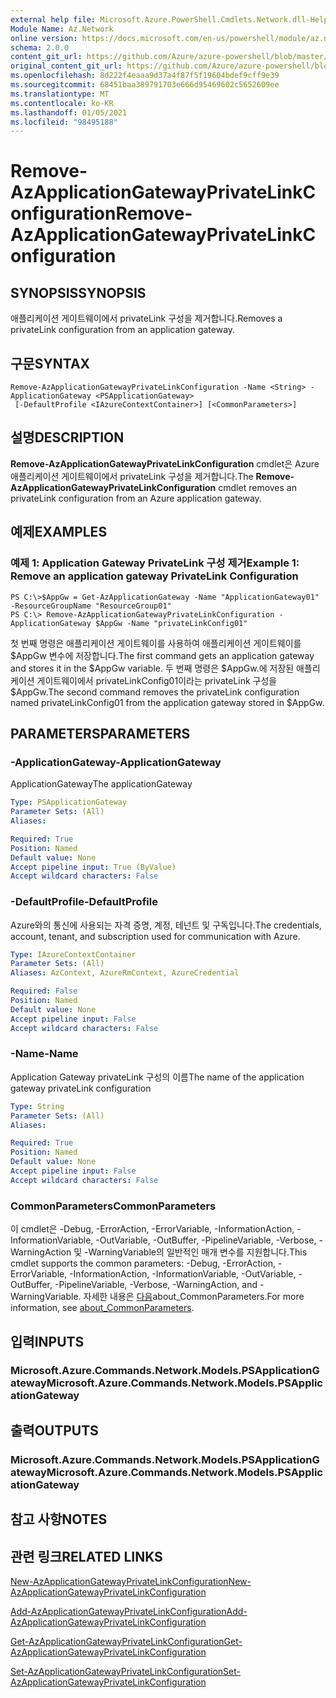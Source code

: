 ```yaml
---
external help file: Microsoft.Azure.PowerShell.Cmdlets.Network.dll-Help.xml
Module Name: Az.Network
online version: https://docs.microsoft.com/en-us/powershell/module/az.network/remove-azapplicationgatewayprivatelinkconfiguration
schema: 2.0.0
content_git_url: https://github.com/Azure/azure-powershell/blob/master/src/Network/Network/help/Remove-AzApplicationGatewayPrivateLinkConfiguration.md
original_content_git_url: https://github.com/Azure/azure-powershell/blob/master/src/Network/Network/help/Remove-AzApplicationGatewayPrivateLinkConfiguration.md
ms.openlocfilehash: 8d222f4eaaa9d37a4f87f5f19604bdef9cff9e39
ms.sourcegitcommit: 68451baa389791703e666d95469602c5652609ee
ms.translationtype: MT
ms.contentlocale: ko-KR
ms.lasthandoff: 01/05/2021
ms.locfileid: "98495188"
---
```

# <span data-ttu-id="c8eda-101">Remove-AzApplicationGatewayPrivateLinkConfiguration</span><span class="sxs-lookup"><span data-stu-id="c8eda-101">Remove-AzApplicationGatewayPrivateLinkConfiguration</span></span>

## <span data-ttu-id="c8eda-102">SYNOPSIS</span><span class="sxs-lookup"><span data-stu-id="c8eda-102">SYNOPSIS</span></span>
<span data-ttu-id="c8eda-103">애플리케이션 게이트웨이에서 privateLink 구성을 제거합니다.</span><span class="sxs-lookup"><span data-stu-id="c8eda-103">Removes a privateLink configuration from an application gateway.</span></span>

## <span data-ttu-id="c8eda-104">구문</span><span class="sxs-lookup"><span data-stu-id="c8eda-104">SYNTAX</span></span>

```
Remove-AzApplicationGatewayPrivateLinkConfiguration -Name <String> -ApplicationGateway <PSApplicationGateway>
 [-DefaultProfile <IAzureContextContainer>] [<CommonParameters>]
```

## <span data-ttu-id="c8eda-105">설명</span><span class="sxs-lookup"><span data-stu-id="c8eda-105">DESCRIPTION</span></span>
<span data-ttu-id="c8eda-106">**Remove-AzApplicationGatewayPrivateLinkConfiguration** cmdlet은 Azure 애플리케이션 게이트웨이에서 privateLink 구성을 제거합니다.</span><span class="sxs-lookup"><span data-stu-id="c8eda-106">The **Remove-AzApplicationGatewayPrivateLinkConfiguration** cmdlet removes an privateLink configuration from an Azure application gateway.</span></span>

## <span data-ttu-id="c8eda-107">예제</span><span class="sxs-lookup"><span data-stu-id="c8eda-107">EXAMPLES</span></span>

### <span data-ttu-id="c8eda-108">예제 1: Application Gateway PrivateLink 구성 제거</span><span class="sxs-lookup"><span data-stu-id="c8eda-108">Example 1: Remove an application gateway PrivateLink Configuration</span></span>
```
PS C:\>$AppGw = Get-AzApplicationGateway -Name "ApplicationGateway01" -ResourceGroupName "ResourceGroup01"
PS C:\> Remove-AzApplicationGatewayPrivateLinkConfiguration -ApplicationGateway $AppGw -Name "privateLinkConfig01"
```

<span data-ttu-id="c8eda-109">첫 번째 명령은 애플리케이션 게이트웨이를 사용하여 애플리케이션 게이트웨이를 $AppGw 변수에 저장합니다.</span><span class="sxs-lookup"><span data-stu-id="c8eda-109">The first command gets an application gateway and stores it in the $AppGw variable.</span></span>
<span data-ttu-id="c8eda-110">두 번째 명령은 $AppGw.에 저장된 애플리케이션 게이트웨이에서 privateLinkConfig01이라는 privateLink 구성을 $AppGw.</span><span class="sxs-lookup"><span data-stu-id="c8eda-110">The second command removes the privateLink configuration named privateLinkConfig01 from the application gateway stored in $AppGw.</span></span>

## <span data-ttu-id="c8eda-111">PARAMETERS</span><span class="sxs-lookup"><span data-stu-id="c8eda-111">PARAMETERS</span></span>

### <span data-ttu-id="c8eda-112">-ApplicationGateway</span><span class="sxs-lookup"><span data-stu-id="c8eda-112">-ApplicationGateway</span></span>
<span data-ttu-id="c8eda-113">ApplicationGateway</span><span class="sxs-lookup"><span data-stu-id="c8eda-113">The applicationGateway</span></span>

```yaml
Type: PSApplicationGateway
Parameter Sets: (All)
Aliases:

Required: True
Position: Named
Default value: None
Accept pipeline input: True (ByValue)
Accept wildcard characters: False
```

### <span data-ttu-id="c8eda-114">-DefaultProfile</span><span class="sxs-lookup"><span data-stu-id="c8eda-114">-DefaultProfile</span></span>
<span data-ttu-id="c8eda-115">Azure와의 통신에 사용되는 자격 증명, 계정, 테넌트 및 구독입니다.</span><span class="sxs-lookup"><span data-stu-id="c8eda-115">The credentials, account, tenant, and subscription used for communication with Azure.</span></span>

```yaml
Type: IAzureContextContainer
Parameter Sets: (All)
Aliases: AzContext, AzureRmContext, AzureCredential

Required: False
Position: Named
Default value: None
Accept pipeline input: False
Accept wildcard characters: False
```

### <span data-ttu-id="c8eda-116">-Name</span><span class="sxs-lookup"><span data-stu-id="c8eda-116">-Name</span></span>
<span data-ttu-id="c8eda-117">Application Gateway privateLink 구성의 이름</span><span class="sxs-lookup"><span data-stu-id="c8eda-117">The name of the application gateway privateLink configuration</span></span>

```yaml
Type: String
Parameter Sets: (All)
Aliases:

Required: True
Position: Named
Default value: None
Accept pipeline input: False
Accept wildcard characters: False
```

### <span data-ttu-id="c8eda-118">CommonParameters</span><span class="sxs-lookup"><span data-stu-id="c8eda-118">CommonParameters</span></span>
<span data-ttu-id="c8eda-119">이 cmdlet은 -Debug, -ErrorAction, -ErrorVariable, -InformationAction, -InformationVariable, -OutVariable, -OutBuffer, -PipelineVariable, -Verbose, -WarningAction 및 -WarningVariable의 일반적인 매개 변수를 지원합니다.</span><span class="sxs-lookup"><span data-stu-id="c8eda-119">This cmdlet supports the common parameters: -Debug, -ErrorAction, -ErrorVariable, -InformationAction, -InformationVariable, -OutVariable, -OutBuffer, -PipelineVariable, -Verbose, -WarningAction, and -WarningVariable.</span></span> <span data-ttu-id="c8eda-120">자세한 내용은 [다음](http://go.microsoft.com/fwlink/?LinkID=113216)about_CommonParameters.</span><span class="sxs-lookup"><span data-stu-id="c8eda-120">For more information, see [about_CommonParameters](http://go.microsoft.com/fwlink/?LinkID=113216).</span></span>

## <span data-ttu-id="c8eda-121">입력</span><span class="sxs-lookup"><span data-stu-id="c8eda-121">INPUTS</span></span>

### <span data-ttu-id="c8eda-122">Microsoft.Azure.Commands.Network.Models.PSApplicationGateway</span><span class="sxs-lookup"><span data-stu-id="c8eda-122">Microsoft.Azure.Commands.Network.Models.PSApplicationGateway</span></span>

## <span data-ttu-id="c8eda-123">출력</span><span class="sxs-lookup"><span data-stu-id="c8eda-123">OUTPUTS</span></span>

### <span data-ttu-id="c8eda-124">Microsoft.Azure.Commands.Network.Models.PSApplicationGateway</span><span class="sxs-lookup"><span data-stu-id="c8eda-124">Microsoft.Azure.Commands.Network.Models.PSApplicationGateway</span></span>

## <span data-ttu-id="c8eda-125">참고 사항</span><span class="sxs-lookup"><span data-stu-id="c8eda-125">NOTES</span></span>

## <span data-ttu-id="c8eda-126">관련 링크</span><span class="sxs-lookup"><span data-stu-id="c8eda-126">RELATED LINKS</span></span>

[<span data-ttu-id="c8eda-127">New-AzApplicationGatewayPrivateLinkConfiguration</span><span class="sxs-lookup"><span data-stu-id="c8eda-127">New-AzApplicationGatewayPrivateLinkConfiguration</span></span>](./New-AzApplicationGatewayPrivateLinkConfiguration.md)

[<span data-ttu-id="c8eda-128">Add-AzApplicationGatewayPrivateLinkConfiguration</span><span class="sxs-lookup"><span data-stu-id="c8eda-128">Add-AzApplicationGatewayPrivateLinkConfiguration</span></span>](./Add-AzApplicationGatewayPrivateLinkConfiguration.md)

[<span data-ttu-id="c8eda-129">Get-AzApplicationGatewayPrivateLinkConfiguration</span><span class="sxs-lookup"><span data-stu-id="c8eda-129">Get-AzApplicationGatewayPrivateLinkConfiguration</span></span>](./Get-AzApplicationGatewayPrivateLinkConfiguration.md)

[<span data-ttu-id="c8eda-130">Set-AzApplicationGatewayPrivateLinkConfiguration</span><span class="sxs-lookup"><span data-stu-id="c8eda-130">Set-AzApplicationGatewayPrivateLinkConfiguration</span></span>](./Set-AzApplicationGatewayPrivateLinkConfiguration.md)